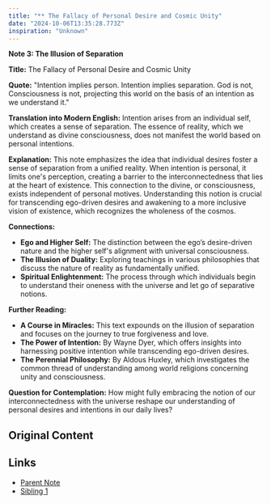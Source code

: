 ```yaml
---
title: "** The Fallacy of Personal Desire and Cosmic Unity"
date: "2024-10-06T13:35:28.773Z"
inspiration: "Unknown"
---
```


**Note 3: The Illusion of Separation**

**Title:** The Fallacy of Personal Desire and Cosmic Unity

**Quote:** "Intention implies person. Intention implies separation. God is not, Consciousness is not, projecting this world on the basis of an intention as we understand it."

**Translation into Modern English:** Intention arises from an individual self, which creates a sense of separation. The essence of reality, which we understand as divine consciousness, does not manifest the world based on personal intentions.

**Explanation:** This note emphasizes the idea that individual desires foster a sense of separation from a unified reality. When intention is personal, it limits one's perception, creating a barrier to the interconnectedness that lies at the heart of existence. This connection to the divine, or consciousness, exists independent of personal motives. Understanding this notion is crucial for transcending ego-driven desires and awakening to a more inclusive vision of existence, which recognizes the wholeness of the cosmos.

**Connections:**
- **Ego and Higher Self:** The distinction between the ego’s desire-driven nature and the higher self's alignment with universal consciousness.
- **The Illusion of Duality:** Exploring teachings in various philosophies that discuss the nature of reality as fundamentally unified.
- **Spiritual Enlightenment:** The process through which individuals begin to understand their oneness with the universe and let go of separative notions.

**Further Reading:**
- **A Course in Miracles:** This text expounds on the illusion of separation and focuses on the journey to true forgiveness and love.
- **The Power of Intention:** By Wayne Dyer, which offers insights into harnessing positive intention while transcending ego-driven desires.
- **The Perennial Philosophy:** By Aldous Huxley, which investigates the common thread of understanding among world religions concerning unity and consciousness.

**Question for Contemplation:** How might fully embracing the notion of our interconnectedness with the universe reshape our understanding of personal desires and intentions in our daily lives?

## Original Content



## Links

- [Parent Note](/parent-note.md)
- [Sibling 1](/zettel1.md)
